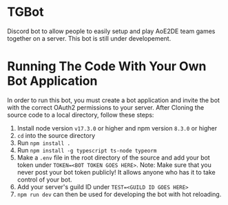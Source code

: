 # TGBot

Discord bot to allow people to easily setup and play AoE2DE team games together on a server. This bot is still under developement.

# Running The Code With Your Own Bot Application
In order to run this bot, you must create a bot application and invite the bot with the correct OAuth2 permissions to your server. After Cloning the source code to a local directory, follow these steps:

1. Install node version `v17.3.0` or higher and npm version `8.3.0` or higher
2. `cd` into the source directory
3. Run `npm install .`
4. Run `npm install -g typescript ts-node typeorm`
5. Make a `.env` file in the root directory of the source and add your bot token under `TOKEN=<BOT TOKEN GOES HERE>`. Note: Make sure that you never post your bot token publicly! It allows anyone who has it to take control of your bot.
6. Add your server's guild ID under `TEST=<GUILD ID GOES HERE>`
7. `npm run dev` can then be used for developing the bot with hot reloading.